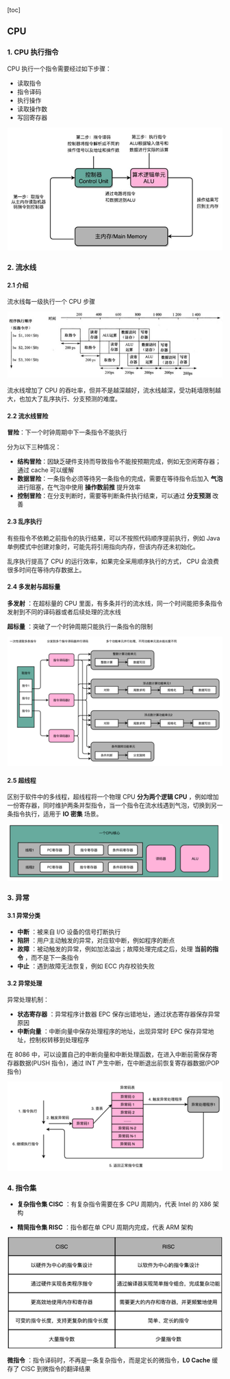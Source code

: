 [toc]



## CPU

### 1. CPU 执行指令

CPU 执行一个指令需要经过如下步骤：

- 读取指令
- 指令译码
- 执行操作
- 读取操作数
- 写回寄存器

![](img/CPU执行指令.jpg)

### 2. 流水线

#### 2.1 介绍

流水线每一级执行一个 CPU 步骤

![](img/流水线模型.jpg)

流水线增加了 CPU 的吞吐率，但并不是越深越好，流水线越深，受功耗墙限制越大，也加大了乱序执行、分支预测的难度。

#### 2.2 流水线冒险

**冒险**：下一个时钟周期中下一条指令不能执行

分为以下三种情况：

- **结构冒险**：因缺乏硬件支持而导致指令不能按预期完成，例如无空闲寄存器；通过 cache 可以缓解
- **数据冒险**：一条指令必须等待另一条指令的完成，需要在等待指令后加入 **气泡** 进行阻塞，在气泡中使用 **操作数前推** 提升效率
- **控制冒险**：在分支判断时，需要等判断条件执行结束，可以通过 **分支预测** 改善

#### 2.3 乱序执行

有些指令不依赖之前指令的执行结果，可以不按照代码顺序提前执行，例如 Java 单例模式中创建对象时，可能先将引用指向内存，但该内存还未初始化。

乱序执行提高了 CPU 的运行效率，如果完全采用顺序执行的方式， CPU 会浪费很多时间在等待内存数据上。

#### 2.4 多发射与超标量

**多发射** ：在超标量的 CPU 里面，有多条并行的流水线，同一个时间能把多条指令发射到不同的译码器或者后续处理的流水线

**超标量** ：突破了一个时钟周期只能执行一条指令的限制

![](img/多发射和超标量.png)

#### 2.5 超线程

区别于软件中的多线程，超线程将一个物理 CPU **分为两个逻辑 CPU** ，例如增加一份寄存器，同时维护两条并型指令，当一个指令在流水线遇到气泡，切换到另一条指令执行，适用于 **IO 密集** 场景。

![](img/超线程.png)

### 3. 异常

#### 3.1 异常分类

- **中断** ：被来自 I/O 设备的信号打断执行
- **陷阱** ：用户主动触发的异常，对应软中断，例如程序的断点
- **故障** ：被动触发的异常，例如加法溢出；故障处理完成之后，处理 **当前的指令** ，而不是下一条指令
- **中止** ：遇到故障无法恢复，例如 ECC 内存校验失败

#### 3.2 异常处理

异常处理机制：

- **状态寄存器** ：异常程序计数器 EPC 保存出错地址，通过状态寄存器保存异常原因
- **中断向量** ：中断向量中保存处理程序的地址，出现异常时 EPC 保存异常地址，控制权转移到处理程序

在 8086 中，可以设置自己的中断向量和中断处理函数，在进入中断前需保存寄存器数据(PUSH 指令)，通过 INT 产生中断，在中断退出前恢复寄存器数据(POP 指令)

![](img/中断处理.png)



### 4. 指令集

- **复杂指令集 CISC** ：有复杂指令需要在多 CPU 周期内，代表 Intel 的 X86 架构

- **精简指令集 RISC** ：指令都在单 CPU 周期内完成，代表 ARM 架构

![](img/cisc和risc.jpg)

**微指令** ：指令译码时，不再是一条复杂指令，而是定长的微指令，**L0 Cache** 缓存了 CISC 到微指令的翻译结果